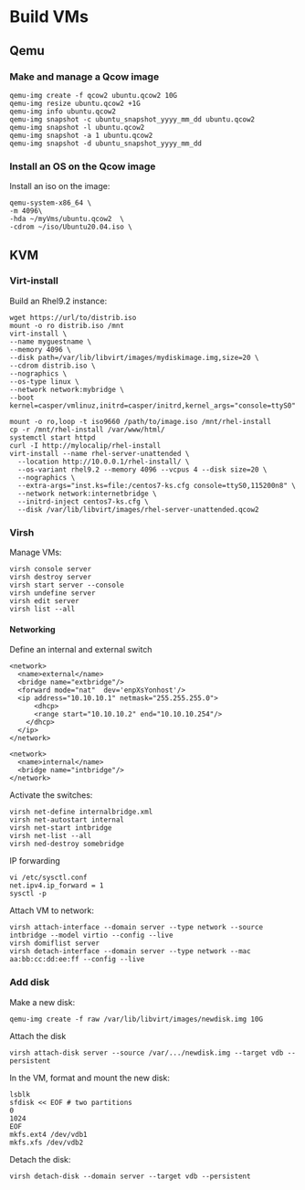 # Build VMs

## Qemu

### Make and manage a Qcow image

```
qemu-img create -f qcow2 ubuntu.qcow2 10G
qemu-img resize ubuntu.qcow2 +1G
qemu-img info ubuntu.qcow2
qemu-img snapshot -c ubuntu_snapshot_yyyy_mm_dd ubuntu.qcow2
qemu-img snapshot -l ubuntu.qcow2
qemu-img snapshot -a 1 ubuntu.qcow2
qemu-img snapshot -d ubuntu_snapshot_yyyy_mm_dd
```

### Install an OS on the Qcow image

Install an iso on the image:
```
qemu-system-x86_64 \
-m 4096\
-hda ~/myVms/ubuntu.qcow2  \
-cdrom ~/iso/Ubuntu20.04.iso \
```

## KVM

### Virt-install

Build an Rhel9.2 instance:
```
wget https://url/to/distrib.iso
mount -o ro distrib.iso /mnt
virt-install \
--name myguestname \
--memory 4096 \
--disk path=/var/lib/libvirt/images/mydiskimage.img,size=20 \
--cdrom distrib.iso \
--nographics \
--os-type linux \
--network network:mybridge \
--boot kernel=casper/vmlinuz,initrd=casper/initrd,kernel_args="console=ttyS0"

mount -o ro,loop -t iso9660 /path/to/image.iso /mnt/rhel-install
cp -r /mnt/rhel-install /var/www/html/
systemctl start httpd
curl -I http://mylocalip/rhel-install
virt-install --name rhel-server-unattended \
  --location http://10.0.0.1/rhel-install/ \
  --os-variant rhel9.2 --memory 4096 --vcpus 4 --disk size=20 \
  --nographics \
  --extra-args="inst.ks=file:/centos7-ks.cfg console=ttyS0,115200n8" \
  --network network:internetbridge \
  --initrd-inject centos7-ks.cfg \
  --disk /var/lib/libvirt/images/rhel-server-unattended.qcow2
```

### Virsh

Manage VMs:
```
virsh console server
virsh destroy server
virsh start server --console
virsh undefine server
virsh edit server
virsh list --all
```

#### Networking

Define an internal and external switch
```
<network>
  <name>external</name>
  <bridge name="extbridge"/>
  <forward mode="nat"  dev='enpXsYonhost'/>
  <ip address="10.10.10.1" netmask="255.255.255.0">
	  <dhcp>
      <range start="10.10.10.2" end="10.10.10.254"/>
    </dhcp>
  </ip>
</network>

<network>
  <name>internal</name>
  <bridge name="intbridge"/>
</network>
```

Activate the switches:
```
virsh net-define internalbridge.xml
virsh net-autostart internal
virsh net-start intbridge
virsh net-list --all
virsh ned-destroy somebridge
```

IP forwarding
```
vi /etc/sysctl.conf
net.ipv4.ip_forward = 1
sysctl -p
```

Attach VM to network:
```
virsh attach-interface --domain server --type network --source intbridge --model virtio --config --live
virsh domiflist server
virsh detach-interface --domain server --type network --mac aa:bb:cc:dd:ee:ff --config --live
```

### Add disk

Make a new disk:
```
qemu-img create -f raw /var/lib/libvirt/images/newdisk.img 10G
```

Attach the disk
```
virsh attach-disk server --source /var/.../newdisk.img --target vdb --persistent
```

In the VM, format and mount the new disk:
```
lsblk
sfdisk << EOF # two partitions
0
1024
EOF
mkfs.ext4 /dev/vdb1
mkfs.xfs /dev/vdb2
```

Detach the disk:
```
virsh detach-disk --domain server --target vdb --persistent
```


